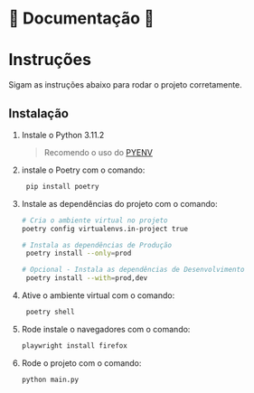 # :scroll: Documentação :scroll:
# Instruções
Sigam as instruções abaixo para rodar o projeto corretamente.

## Instalação
1. Instale o Python 3.11.2
   > Recomendo o uso do [PYENV](https://dev.to/womakerscode/instalando-o-python-com-o-pyenv-2dc7)

2. instale o Poetry com o comando:
   ```bash
    pip install poetry
    ```

3. Instale as dependências do projeto com o comando:
   ```bash
   # Cria o ambiente virtual no projeto
   poetry config virtualenvs.in-project true   
   ```
   ```bash
   # Instala as dependências de Produção
    poetry install --only=prod
    ```
   ```bash
   # Opcional - Instala as dependências de Desenvolvimento
    poetry install --with=prod,dev 
    ```

4. Ative o ambiente virtual com o comando:
   ```bash
    poetry shell
    ```

5. Rode instale o navegadores com o comando:
   ```bash
   playwright install firefox
   ```

6. Rode o projeto com o comando:
   ```bash
   python main.py
   ```

